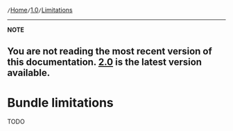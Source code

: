 `/`[Home](/psr15-symfony-bundle)`/`[1.0](/psr15-symfony-bundle/docs/1.0)`/`[Limitations](/psr15-symfony-bundle/docs/1.0/05-limitations.html)

---
**NOTE**

You are not reading the most recent version of this documentation. [2.0](/psr15-symfony-bundle/docs/2.0) is the latest version available.
---

# Bundle limitations
TODO
